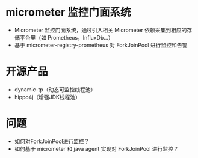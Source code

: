 # micrometer 监控门面系统
- Micrometer 监控门面系统，通过引入相关 Micrometer 依赖采集到相应的存储平台里（如 Prometheus，InfluxDb...）
- 基于 micrometer-registry-prometheus 对 ForkJoinPool 进行监控和告警

# 开源产品
- dynamic-tp（动态可监控线程池）
- hippo4j（增强JDK线程池）

# 问题
- 如何对ForkJoinPool进行监控？
- 如何基于 micrometer 和 java agent 实现对 ForkJoinPool 进行监控？